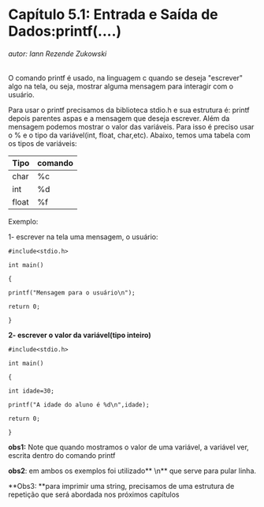 # **Capítulo 5.1: Entrada e Saída de Dados:printf\(....\)**

###### autor: Iann Rezende Zukowski

O comando printf é usado, na linguagem c quando se deseja "escrever" algo na tela, ou seja, mostrar alguma mensagem para interagir com o usuário.

Para usar o printf precisamos da biblioteca stdio.h e sua estrutura é: printf depois parentes aspas e a mensagem que deseja escrever. Além da mensagem podemos mostrar o valor das variáveis. Para isso é preciso usar o % e o tipo da variável\(int, float, char,etc\). Abaixo, temos uma tabela com os tipos de variáveis:

| Tipo | comando |
| :--- | :--- |
| char | %c |
| int | %d |
| float | %f |

Exemplo:

1- escrever na tela uma mensagem, o usuário:

`#include<stdio.h>`

`int main()`

`{`

`printf("Mensagem para o usuário\n");`

`return 0;`

`}`

**2- escrever o valor da variável\(tipo inteiro\)**

`#include<stdio.h>`

`int main()`

`{`

`int idade=30;`

`printf("A idade do aluno é %d\n",idade);`

`return 0;`

`}`

**obs1:** Note que quando mostramos o valor de uma variável, a variável ver, escrita dentro do comando printf

**obs2**: em ambos os exemplos foi utilizado** \n** que serve para pular linha.

**Obs3: **para imprimir uma string, precisamos de uma estrutura de repetição que será abordada nos próximos capítulos  

